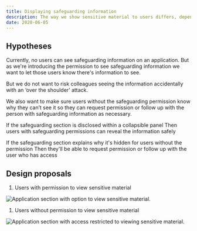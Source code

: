 ```yaml
---
title: Displaying safeguarding information
description: The way we show sensitive material to users differs, depending on whether or not they have permission to view
date: 2020-06-05
---
```


## Hypotheses

Currently, no users can see safeguarding information on an application. But as we're introducing the permission to see safeguarding information we want to let those users know there's information to see.

But we do not want to risk colleagues seeing the information accidentally with an ‘over the shoulder’ attack.

We also want to make sure users without the safeguarding permission know why they can’t see it so they can request permission or follow up with the person with safeguarding information as necessary.

If the safeguarding section is disclosed within a collapsible panel
Then users with safeguarding permissions can reveal the information safely

If the safeguarding section explains why it's hidden for users without the permission
Then they'll be able to request permission or follow up with the user who has access

## Design proposals

1. Users with permission to view sensitive material

  ![Application section with option to view sensitive material.](for-users-with-permission-to-view-safeguarding-information.png)

1. Users without permission to view sensitive material

  ![Application section with access restricted to viewing sensitive material.](for-users-without-permission-to-view-safeguarding-information.png)

